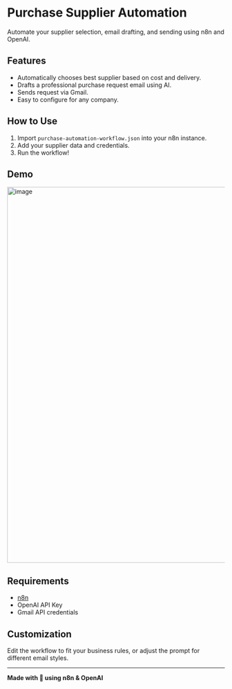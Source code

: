 # Purchase Supplier Automation

Automate your supplier selection, email drafting, and sending using n8n and OpenAI.

## Features

- Automatically chooses best supplier based on cost and delivery.
- Drafts a professional purchase request email using AI.
- Sends request via Gmail.
- Easy to configure for any company.

## How to Use

1. Import `purchase-automation-workflow.json` into your n8n instance.
2. Add your supplier data and credentials.
3. Run the workflow!

## Demo

<img width="1912" height="871" alt="image" src="https://github.com/user-attachments/assets/cbb343dc-163d-45d2-8d5c-0a8993634ab7" />


## Requirements

- [n8n](https://n8n.io/)
- OpenAI API Key
- Gmail API credentials

## Customization

Edit the workflow to fit your business rules, or adjust the prompt for different email styles.

---

**Made with 💚 using n8n & OpenAI**

